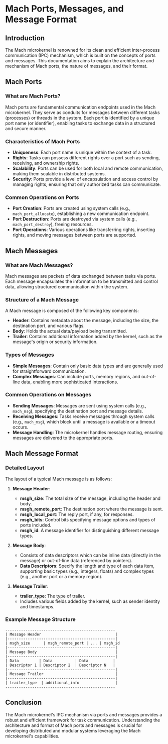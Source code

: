 # Mach Ports, Messages, and Message Format

## Introduction

The Mach microkernel is renowned for its clean and efficient inter-process communication (IPC) mechanism, which is built on the concepts of ports and messages. This documentation aims to explain the architecture and mechanism of Mach ports, the nature of messages, and their format.

## Mach Ports

### What are Mach Ports?

Mach ports are fundamental communication endpoints used in the Mach microkernel. They serve as conduits for messages between different tasks (processes) or threads in the system. Each port is identified by a unique port name (or identifier), enabling tasks to exchange data in a structured and secure manner.

### Characteristics of Mach Ports

- **Uniqueness**: Each port name is unique within the context of a task.
- **Rights**: Tasks can possess different rights over a port such as sending, receiving, and ownership rights.
- **Scalability**: Ports can be used for both local and remote communication, making them scalable in distributed systems.
- **Security**: Ports provide a level of encapsulation and access control by managing rights, ensuring that only authorized tasks can communicate.

### Common Operations on Ports

- **Port Creation**: Ports are created using system calls (e.g., `mach_port_allocate`), establishing a new communication endpoint.
- **Port Destruction**: Ports are destroyed via system calls (e.g., `mach_port_destroy`), freeing resources.
- **Port Operations**: Various operations like transferring rights, inserting rights, and moving messages between ports are supported.

## Mach Messages

### What are Mach Messages?

Mach messages are packets of data exchanged between tasks via ports. Each message encapsulates the information to be transmitted and control data, allowing structured communication within the system.

### Structure of a Mach Message

A Mach message is composed of the following key components:

- **Header**: Contains metadata about the message, including the size, the destination port, and various flags.
- **Body**: Holds the actual data/payload being transmitted.
- **Trailer**: Contains additional information added by the kernel, such as the message's origin or security information.

### Types of Messages

- **Simple Messages**: Contain only basic data types and are generally used for straightforward communication.
- **Complex Messages**: Can include ports, memory regions, and out-of-line data, enabling more sophisticated interactions.

### Common Operations on Messages

- **Sending Messages**: Messages are sent using system calls (e.g., `mach_msg`), specifying the destination port and message details.
- **Receiving Messages**: Tasks receive messages through system calls (e.g., `mach_msg`), which block until a message is available or a timeout occurs.
- **Message Handling**: The microkernel handles message routing, ensuring messages are delivered to the appropriate ports.

## Mach Message Format

### Detailed Layout

The layout of a typical Mach message is as follows:

1. **Message Header**: 
   - **msgh_size**: The total size of the message, including the header and body.
   - **msgh_remote_port**: The destination port where the message is sent.
   - **msgh_local_port**: The reply port, if any, for responses.
   - **msgh_bits**: Control bits specifying message options and types of ports included.
   - **msgh_id**: A message identifier for distinguishing different message types.

2. **Message Body**:
   - Consists of data descriptors which can be inline data (directly in the message) or out-of-line data (referenced by pointers).
   - **Data Descriptors**: Specify the length and type of each data item, supporting basic types (e.g., integers, floats) and complex types (e.g., another port or a memory region).

3. **Message Trailer**:
   - **trailer_type**: The type of trailer.
   - Includes various fields added by the kernel, such as sender identity and timestamps.

### Example Message Structure

```plaintext
-------------------------------------------------
| Message Header                                 |
|------------------------------------------------|
| msgh_size      | msgh_remote_port | ... | msgh_id
|------------------------------------------------|
| Message Body                                   |
|------------------------------------------------|
| Data         | Data          | Data           |
| Descriptor 1 | Descriptor 2  | Descriptor N   |
|------------------------------------------------|
| Message Trailer                                |
|------------------------------------------------|
| trailer_type  | additional_info                |
-------------------------------------------------
```

## Conclusion

The Mach microkernel's IPC mechanism via ports and messages provides a robust and efficient framework for task communication. Understanding the architecture and format of Mach ports and messages is crucial for developing distributed and modular systems leveraging the Mach microkernel's capabilities.
